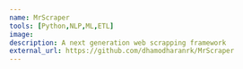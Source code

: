 ```yaml
---
name: MrScraper
tools: [Python,NLP,ML,ETL]
image:
description: A next generation web scrapping framework
external_url: https://github.com/dhamodharanrk/MrScraper
---
```

